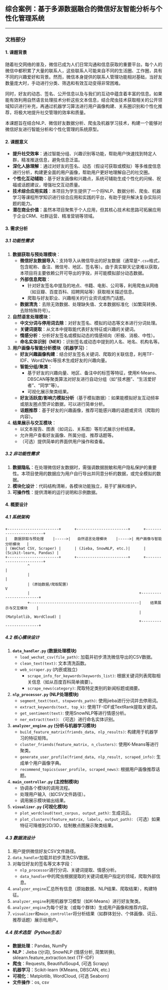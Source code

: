 ## 综合案例：基于多源数据融合的微信好友智能分析与个性化管理系统

------

### 文档部分

#### 1. 课题背景

随着社交网络的普及，微信已成为人们日常沟通和信息获取的重要平台。每个人的微信中都积累了大量的联系人，这些联系人可能来自不同的生活圈、工作圈，具有不同的兴趣爱好和背景。然而，微信本身提供的联系人管理功能相对基础，当好友数量庞大时，手动进行分类、筛选和有效互动变得非常困难。

同时，好友的动态、签名、公开信息以及与我们的互动中蕴含着丰富的信息。如果能有效利用自然语言处理技术分析这些文本信息，结合爬虫技术获取相关的公开领域知识进行补充，再通过机器学习算法进行用户画像构建、关系圈识别和个性化推荐，将极大地提升社交管理的效率和质量。

本课题旨在结合NLP、微信好友数据分析、爬虫及机器学习技术，构建一个能够对微信好友进行智能分析和个性化管理的系统原型。

#### 2. 课题意义

- **提升社交效率**：通过智能分组、兴趣识别等功能，帮助用户快速找到特定人群，精准推送信息，避免信息泛滥。
- **深化人脉理解**：通过对好友的签名、动态（假设可获取或模拟）等多维度信息进行分析，构建更全面的用户画像，帮助用户更好地理解自己的社交圈。
- **个性化互动辅助**：基于好友画像和兴趣点，系统可辅助生成个性化的问候、祝福或话题建议，增强社交互动质量。
- **技术综合应用实践**：本项目为学生提供了一个将NLP、数据分析、爬虫、机器学习等课程所学知识进行综合应用和实践的平台，有助于提升解决复杂实际问题的能力。
- **潜在商业价值**：虽然本项目聚焦于个人应用，但其核心技术和思路可拓展应用于企业CRM、社群运营、精准营销等领域。

#### 3. 需求分析

##### 3.1 功能性需求

1. **数据获取与预处理模块**：
   - **微信好友数据导入**：支持导入从微信导出的好友数据（通常是`*.csv`格式，包含昵称、备注、微信号、地区、签名等）。由于真实聊天记录难以获取，本项目将主要依赖公开可导出的字段，并可能模拟部分动态数据。
   - **外部信息爬取**：
     - 针对好友签名中提及的地点、书籍、电影、公司等，利用爬虫从网络（如豆瓣、百度百科、招聘网站等）获取相关描述信息。
     - 爬取与好友职业、兴趣相关的行业资讯或热门话题。
   - **数据清洗**：去除无效数据、处理缺失值、文本数据标准化（如繁简转换、去除特殊符号）。
2. **自然语言处理模块**：
   - **中文分词与停用词去除**：对好友签名、模拟的动态等文本进行分词处理。
   - **关键词提取**：从文本中提取能代表好友特征或兴趣的关键词。
   - **情感分析**：分析好友签名或模拟动态的情感倾向（积极、消极、中性）。
   - **命名实体识别（NER）**：识别签名或动态中提到的人名、地名、机构名等。
3. **用户画像与智能分析模块（机器学习）**：
   - **好友兴趣画像构建**：结合好友签名关键词、爬取的关联信息，利用TF-IDF、Word2Vec等技术生成好友的兴趣向量。
   - **智能分组/聚类**：
     - 基于好友的兴趣向量、地区、备注中的标签等特征，使用K-Means、DBSCAN等聚类算法对好友进行自动分组（如“技术圈”、“生活爱好者”、“同学”等）。
     - 可视化展示聚类结果。
   - **好友活跃度/影响力模拟分析**（基于模拟数据）：如果能模拟好友互动频率或朋友圈点赞评论数据，可以进行简单分析。
   - **话题推荐**：基于好友的兴趣画像，推荐可能感兴趣的话题或资讯（爬取的内容）。
4. **结果展示与交互模块**：
   - 以文本报告、图表（如词云、关系图）等形式展示分析结果。
   - 允许用户查看好友画像、所属分组、推荐话题等。
   - （可选）提供简单的界面供用户操作和查看。

##### 3.2 非功能性需求

1. **数据隐私**：在处理微信好友数据时，需强调数据脱敏和用户隐私保护的重要性。本项目使用的数据应为用户自行导出并同意分析的数据，或完全模拟的数据。
2. **模块化设计**：代码结构清晰，各模块功能独立，易于扩展和维护。
3. **可操作性**：提供清晰的运行说明和示例数据。

#### 4. 概要设计

##### 4.1 系统架构

```
+-----------------------+      +-----------------------+      +------------------------+
|   数据获取与预处理    |----->|   自然语言处理模块    |----->| 用户画像与智能分析模块   |
| (WeChat CSV, Scraper) |      | (Jieba, SnowNLP, etc.)|      | (Scikit-learn, Pandas) |
+-----------------------+      +-----------------------+      +------------------------+
          ^                                                              |
          |                                                              |
          | (原始数据/爬取配置)                                             V
          |                                                 +------------------------+
          +-------------------------------------------------|    结果展示与交互模块    |
                                                            | (Matplotlib, WordCloud) |
                                                            +------------------------+
```

##### 4.2 核心模块设计

1. **`data_handler.py` (数据处理模块)**
   - `load_wechat_csv(file_path)`: 加载并初步清洗微信导出的CSV数据。
   - `clean_text(text)`: 文本清洗函数。
   - `web_scraper.py` (内嵌或独立)
     - `scrape_info_for_keywords(keywords_list)`: 根据关键词列表爬取相关信息（如从百度百科简单摘要）。
     - `scrape_news(category)`: 爬取特定类别的新闻标题或摘要。
2. **`nlp_processor.py` (NLP处理模块)**
   - `segment_text(text, stopwords_path)`: 使用jieba进行分词并去停用词。
   - `extract_keywords(text, top_k)`: 使用TF-IDF或TextRank提取关键词。
   - `get_sentiment(text)`: 使用SnowNLP等进行情感分析。
   - `ner_extract(text)`: （可选）进行命名实体识别。
3. **`analyzer_engine.py` (分析与机器学习模块)**
   - `build_feature_matrix(friends_data, nlp_results)`: 构建用于机器学习的特征矩阵。
   - `cluster_friends(feature_matrix, n_clusters)`: 使用K-Means等进行聚类。
   - `generate_user_profile(friend_data, nlp_result, scraped_info)`: 生成单个用户画像字典。
   - `recommend_topics(user_profile, scraped_news)`: 根据用户画像推荐话题。
4. **`main_controller.py` (主控制模块)**
   - 协调各个模块的调用流程。
   - 处理用户输入（如CSV文件路径）。
   - 调用展示模块输出结果。
5. **`visualizer.py` (可视化模块)**
   - `plot_wordcloud(text_corpus, output_path)`: 生成词云。
   - `plot_clusters(feature_matrix, labels, output_path)`: （可选）如果特征可降维到2D/3D，绘制散点图展示聚类结果。

##### 4.3 数据流设计

1. 用户提供微信好友CSV文件路径。
2. `data_handler`加载并初步清洗CSV数据。
3. 对每位好友的签名等文本字段：
   - `nlp_processor`进行分词、关键词提取、情感分析。
   - `data_handler`中的爬虫根据提取的关键词或用户指定的领域，爬取外部信息。
4. `analyzer_engine`汇总所有信息（原始数据、NLP结果、爬取结果），构建特征。
5. `analyzer_engine`利用机器学习模型（如K-Means）进行好友聚类。
6. `analyzer_engine`为每个好友（或每个群体）生成用户画像和推荐内容。
7. `visualizer`和`main_controller`将分析结果（如群体划分、个体画像、词云、推荐话题）展示给用户。

##### 4.4 技术选型（Python生态）

- **数据处理**：Pandas, NumPy
- **NLP**：Jieba (分词), SnowNLP (情感分析, 简繁转换), sklearn.feature_extraction.text (TF-IDF)
- **爬虫**：Requests, BeautifulSoup4, (可选 Scrapy)
- **机器学习**：Scikit-learn (KMeans, DBSCAN, etc.)
- **可视化**：Matplotlib, WordCloud, (可选 Seaborn)
- **文件操作**：os, csv
